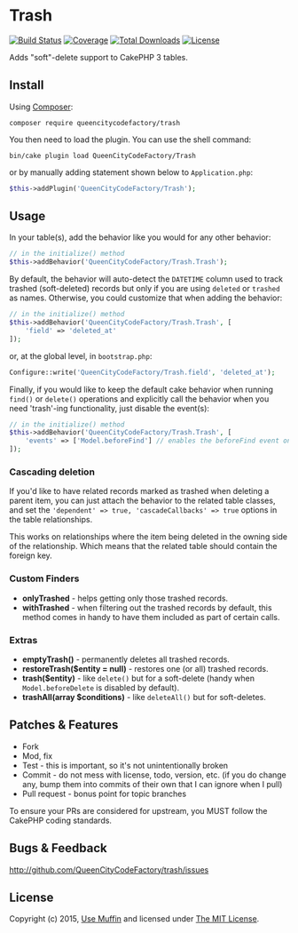 # Trash

[![Build Status](https://img.shields.io/travis/UseMuffin/Trash/master.svg?style=flat-square)](https://travis-ci.org/UseMuffin/Trash)
[![Coverage](https://img.shields.io/codecov/c/github/UseMuffin/Trash/master.svg?style=flat-square)](https://codecov.io/github/UseMuffin/Trash)
[![Total Downloads](https://img.shields.io/packagist/dt/muffin/trash.svg?style=flat-square)](https://packagist.org/packages/muffin/trash)
[![License](https://img.shields.io/badge/license-MIT-blue.svg?style=flat-square)](LICENSE)

Adds "soft"-delete support to CakePHP 3 tables.

## Install

Using [Composer][composer]:

```
composer require queencitycodefactory/trash
```

You then need to load the plugin. You can use the shell command:

```
bin/cake plugin load QueenCityCodeFactory/Trash
```

or by manually adding statement shown below to `Application.php`:

```php
$this->addPlugin('QueenCityCodeFactory/Trash');
```

## Usage

In your table(s), add the behavior like you would for any other behavior:

```php
// in the initialize() method
$this->addBehavior('QueenCityCodeFactory/Trash.Trash');
```

By default, the behavior will auto-detect the `DATETIME` column used to track trashed (soft-deleted) records but
only if you are using `deleted` or `trashed` as names. Otherwise, you could customize that when adding the behavior:

```php
// in the initialize() method
$this->addBehavior('QueenCityCodeFactory/Trash.Trash', [
    'field' => 'deleted_at'
]);
```

or, at the global level, in `bootstrap.php`:

```php
Configure::write('QueenCityCodeFactory/Trash.field', 'deleted_at');
```

Finally, if you would like to keep the default cake behavior when running `find()` or `delete()` operations and
explicitly call the behavior when you need 'trash'-ing functionality, just disable the event(s):

```php
// in the initialize() method
$this->addBehavior('QueenCityCodeFactory/Trash.Trash', [
    'events' => ['Model.beforeFind'] // enables the beforeFind event only, false to disable both
]);
```

### Cascading deletion
If you'd like to have related records marked as trashed when deleting a parent item, you can just attach the behavior
to the related table classes, and set the `'dependent' => true, 'cascadeCallbacks' => true` options in the table
relationships.

This works on relationships where the item being deleted in the owning side of the relationship. Which means that the
related table should contain the foreign key.

### Custom Finders

- **onlyTrashed** - helps getting only those trashed records.
- **withTrashed** - when filtering out the trashed records by default, this method comes in handy to have them included
as part of certain calls.

### Extras

- **emptyTrash()** - permanently deletes all trashed records.
- **restoreTrash($entity = null)** - restores one (or all) trashed records.
- **trash($entity)** - like `delete()` but for a soft-delete (handy when `Model.beforeDelete` is disabled by default).
- **trashAll(array $conditions)** - like `deleteAll()` but for soft-deletes.

## Patches & Features

* Fork
* Mod, fix
* Test - this is important, so it's not unintentionally broken
* Commit - do not mess with license, todo, version, etc. (if you do change any, bump them into commits of
their own that I can ignore when I pull)
* Pull request - bonus point for topic branches

To ensure your PRs are considered for upstream, you MUST follow the CakePHP coding standards.

## Bugs & Feedback

http://github.com/QueenCityCodeFactory/trash/issues

## License

Copyright (c) 2015, [Use Muffin][muffin] and licensed under [The MIT License][mit].

[cakephp]:http://cakephp.org
[composer]:http://getcomposer.org
[mit]:http://www.opensource.org/licenses/mit-license.php
[muffin]:http://usemuffin.com
